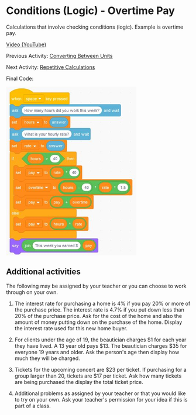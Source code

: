 # Conditions (Logic) - Overtime Pay

Calculations that involve checking conditions (logic).  Example is overtime pay.

[Video (YouTube)](https://youtu.be/wbGtm4LyAh8)

Previous Activity: [Converting Between Units](https://github.com/teachintech90/math.code/blob/main/Scratch/003-Converting-Between-Units/README.md)

Next Activity: [Repetitive Calculations](https://github.com/teachintech90/math.code/blob/main/Scratch/005-Calc-Repeat/README.md)

Final Code:

<img src="Conditions-Overtime-Pay.JPG">

## Additional activities

The following may be assigned by your teacher or you can choose to work through on your own.

1. The interest rate for purchasing a home is 4% if you pay 20% or more of the purchase price.  The interest rate is 4.7% if you put down less than 20% of the purchase price.  Ask for the cost of the home and also the amount of money putting down on the purchase of the home.  Display the interest rate used for this new home buyer.

1. For clients under the age of 19, the beautician charges $1 for each year they have lived.  A 13 year old pays $13.  The beautician charges $35 for everyone 19 years and older.  Ask the person's age then display how much they will be charged.

1. Tickets for the upcoming concert are $23 per ticket.  If purchasing for a group larger than 20, tickets are $17 per ticket.  Ask how many tickets are being purchased the display the total ticket price.

1. Additional problems as assigned by your teacher or that you would like to try on your own.  Ask your teacher's permission for your idea if this is part of a class.
